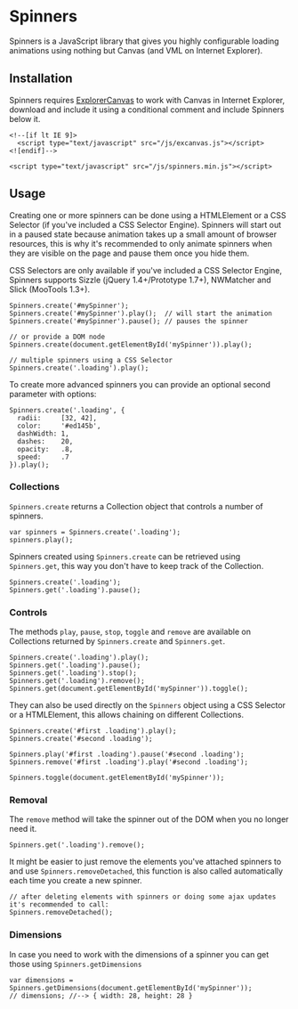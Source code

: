 Spinners
=======

Spinners is a JavaScript library that gives you highly configurable loading animations using nothing but Canvas (and VML on Internet Explorer).


## Installation

Spinners requires [ExplorerCanvas][1] to work with Canvas in Internet Explorer, download and include it using a conditional comment and include Spinners below it.

    <!--[if lt IE 9]>
      <script type="text/javascript" src="/js/excanvas.js"></script>
    <![endif]-->
    
    <script type="text/javascript" src="/js/spinners.min.js"></script>


## Usage

Creating one or more spinners can be done using a HTMLElement or a CSS Selector (if you've included a CSS Selector Engine). Spinners will start out in a paused state because animation takes up a small amount of browser resources, this is why it's recommended to only animate spinners when they are visible on the page and pause them once you hide them.

CSS Selectors are only available if you've included a CSS Selector Engine, Spinners supports Sizzle (jQuery 1.4+/Prototype 1.7+), NWMatcher and Slick (MooTools 1.3+).

    Spinners.create('#mySpinner');
    Spinners.create('#mySpinner').play();  // will start the animation
    Spinners.create('#mySpinner').pause(); // pauses the spinner
    
    // or provide a DOM node
    Spinners.create(document.getElementById('mySpinner')).play();
    
    // multiple spinners using a CSS Selector
    Spinners.create('.loading').play();

To create more advanced spinners you can provide an optional second parameter with options:

    Spinners.create('.loading', {
      radii:     [32, 42],
      color:     '#ed145b',
      dashWidth: 1,
      dashes:    20,
      opacity:   .8,
      speed:     .7
    }).play();


### Collections

`Spinners.create` returns a Collection object that controls a number of spinners.

    var spinners = Spinners.create('.loading');
    spinners.play();

Spinners created using `Spinners.create` can be retrieved using `Spinners.get`, this way you don't have to keep track of the Collection.

    Spinners.create('.loading');
    Spinners.get('.loading').pause();


### Controls

The methods `play`, `pause`, `stop`, `toggle` and `remove` are available on Collections returned by `Spinners.create` and `Spinners.get`.

    Spinners.create('.loading').play();
    Spinners.get('.loading').pause();
    Spinners.get('.loading').stop();
    Spinners.get('.loading').remove();
    Spinners.get(document.getElementById('mySpinner')).toggle();

They can also be used directly on the `Spinners` object using a CSS Selector or a HTMLElement, this allows chaining on different Collections.

    Spinners.create('#first .loading').play();
    Spinners.create('#second .loading');
    
    Spinners.play('#first .loading').pause('#second .loading');
    Spinners.remove('#first .loading').play('#second .loading');
    
    Spinners.toggle(document.getElementById('mySpinner'));


### Removal

The `remove` method will take the spinner out of the DOM when you no longer need it.

    Spinners.get('.loading').remove();

It might be easier to just remove the elements you've attached spinners to and use `Spinners.removeDetached`, this function is also called automatically each time you create a new spinner.

    // after deleting elements with spinners or doing some ajax updates it's recommended to call:
    Spinners.removeDetached();


### Dimensions

In case you need to work with the dimensions of a spinner you can get those using `Spinners.getDimensions`

    var dimensions = Spinners.getDimensions(document.getElementById('mySpinner'));
    // dimensions; //--> { width: 28, height: 28 }


  [1]: http://explorercanvas.googlecode.com